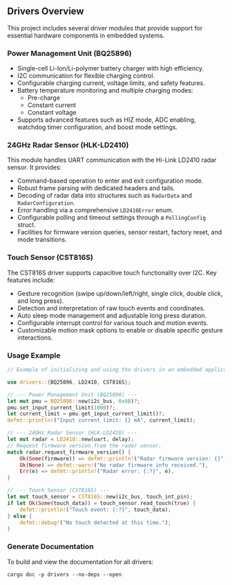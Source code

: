 ## Drivers Overview

This project includes several driver modules that provide support for essential hardware components in embedded systems.

### Power Management Unit (BQ25896)

- Single-cell Li-Ion/Li-polymer battery charger with high efficiency.
- I2C communication for flexible charging control.
- Configurable charging current, voltage limits, and safety features.
- Battery temperature monitoring and multiple charging modes:
  - Pre-charge
  - Constant current
  - Constant voltage
- Supports advanced features such as HIZ mode, ADC enabling, watchdog timer configuration, and boost mode settings.

### 24GHz Radar Sensor (HLK-LD2410)

This module handles UART communication with the Hi-Link LD2410 radar sensor. It provides:

- Command-based operation to enter and exit configuration mode.
- Robust frame parsing with dedicated headers and tails.
- Decoding of radar data into structures such as `RadarData` and `RadarConfiguration`.
- Error handling via a comprehensive `LD2410Error` enum.
- Configurable polling and timeout settings through a `PollingConfig` struct.
- Facilities for firmware version queries, sensor restart, factory reset, and mode transitions.

### Touch Sensor (CST816S)

The CST816S driver supports capacitive touch functionality over I2C. Key features include:

- Gesture recognition (swipe up/down/left/right, single click, double click, and long press).
- Detection and interpretation of raw touch events and coordinates.
- Auto sleep mode management and adjustable long press duration.
- Configurable interrupt control for various touch and motion events.
- Customizable motion mask options to enable or disable specific gesture interactions.

### Usage Example

```rust
// Example of initializing and using the drivers in an embedded application.

use drivers::{BQ25896, LD2410, CST816S};

// --- Power Management Unit (BQ25896) ---
let mut pmu = BQ25896::new(i2c_bus, 0x6B)?;
pmu.set_input_current_limit(1000)?;
let current_limit = pmu.get_input_current_limit()?;
defmt::println!("Input current limit: {} mA", current_limit);

// --- 24GHz Radar Sensor (HLK-LD2410) ---
let mut radar = LD2410::new(uart, delay);
// Request firmware version from the radar sensor.
match radar.request_firmware_version() {
    Ok(Some(firmware)) => defmt::println!("Radar firmware version: {}", firmware),
    Ok(None) => defmt::warn!("No radar firmware info received."),
    Err(e) => defmt::println!("Radar error: {:?}", e),
}

// --- Touch Sensor (CST816S) ---
let mut touch_sensor = CST816S::new(i2c_bus, touch_int_pin);
if let Ok(Some(touch_data)) = touch_sensor.read_touch(true) {
    defmt::println!("Touch event: {:?}", touch_data);
} else {
    defmt::debug!("No touch detected at this time.");
}
```

### Generate Documentation

To build and view the documentation for all drivers:

    cargo doc -p drivers --no-deps --open
